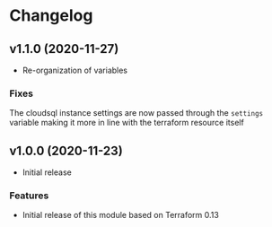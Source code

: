# Changelog

## v1.1.0 (2020-11-27)

* Re-organization of variables

### Fixes

The cloudsql instance settings are now passed through the `settings` variable making it more in line with the terraform resource itself

## v1.0.0 (2020-11-23)

* Initial release

### Features

* Initial release of this module based on Terraform 0.13
